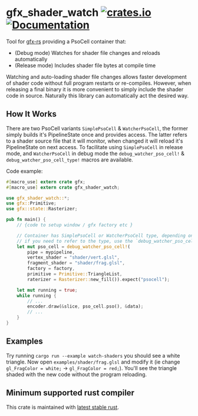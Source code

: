 gfx_shader_watch
[![crates.io](https://img.shields.io/crates/v/gfx_shader_watch.svg)](https://crates.io/crates/gfx_shader_watch)
[![Documentation](https://docs.rs/gfx_shader_watch/badge.svg)](https://docs.rs/gfx_shader_watch)
================

Tool for [gfx-rs](https://github.com/gfx-rs/gfx) providing a PsoCell container that:
* (Debug mode) Watches for shader file changes and reloads automatically
* (Release mode) Includes shader file bytes at compile time

Watching and auto-loading shader file changes allows faster development of shader code without full program restarts or re-compiles. However, when releasing a final binary it is more convenient to simply include the shader code in source.
Naturally this library can automatically act the desired way.

## How It Works
There are two PsoCell variants `SimplePsoCell` & `WatcherPsoCell`, the former simply builds it's PipelineState once and
provides access. The latter refers to a shader source file that it will monitor, when changed it will reload it's
PipelineState on next access. To facilitate using `SimplePsoCell` in release mode, and `WatcherPsoCell` in debug mode
the `debug_watcher_pso_cell!` & `debug_watcher_pso_cell_type!` macros are available.

Code example:
```rust
#[macro_use] extern crate gfx;
#[macro_use] extern crate gfx_shader_watch;

use gfx_shader_watch::*;
use gfx::Primitive;
use gfx::state::Rasterizer;

pub fn main() {
    // {code to setup window / gfx factory etc }

    // Container has SimplePsoCell or WatcherPsoCell type, depending on compile mode
    // if you need to refer to the type, use the `debug_watcher_pso_cell_type!` macro
    let mut pso_cell = debug_watcher_pso_cell!(
        pipe = mypipeline,
        vertex_shader = "shader/vert.glsl",
        fragment_shader = "shader/frag.glsl",
        factory = factory,
        primitive = Primitive::TriangleList,
        raterizer = Rasterizer::new_fill()).expect("psocell");

    let mut running = true;
    while running {
        // ...
        encoder.draw(&slice, pso_cell.pso(), &data);
        // ...
    }
}
```

## Examples
Try running `cargo run --example watch-shaders` you should see a white triangle. Now open `examples/shader/frag.glsl` and modify it (ie change `gl_FragColor = white;` -> `gl_FragColor = red;`). You'll see the triangle shaded with the new code without the program reloading.

## Minimum supported rust compiler
This crate is maintained with [latest stable rust](https://gist.github.com/alexheretic/d1e98d8433b602e57f5d0a9637927e0c).
